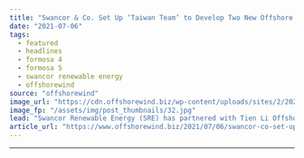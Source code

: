 ```yaml
---
title: "Swancor & Co. Set Up ‘Taiwan Team’ to Develop Two New Offshore Wind Farms"
date: "2021-07-06"
tags: 
  - featured
  - headlines
  - formosa 4
  - formosa 5
  - swancor renewable energy
  - offshorewind
source: "offshorewind"
image_url: "https://cdn.offshorewind.biz/wp-content/uploads/sites/2/2021/07/06084007/Formosa-4-and-5.jpg"
image_fp: "/assets/img/post_thumbnails/32.jpg"
lead: "Swancor Renewable Energy (SRE) has partnered with Tien Li Offshore Wind Technology, Yeong Guan"
article_url: "https://www.offshorewind.biz/2021/07/06/swancor-co-set-up-taiwan-team-to-develop-two-new-offshore-wind-farms/"
---
```


---
